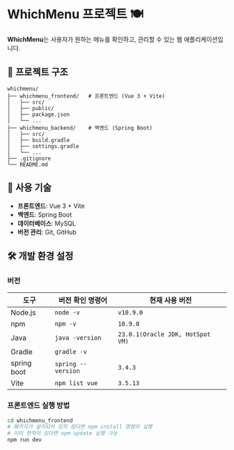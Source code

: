 # WhichMenu 프로젝트 🍽️

**WhichMenu**는 사용자가 원하는 메뉴를 확인하고, 관리할 수 있는 웹 애플리케이션입니다.

## 📁 프로젝트 구조
```plaintext
whichmenu/
├── whichmenu_frontend/   # 프론트엔드 (Vue 3 + Vite)
│   ├── src/
│   ├── public/
│   ├── package.json
│   └── ...
├── whichmenu_backend/    # 백엔드 (Spring Boot)
│   ├── src/
│   ├── build.gradle
│   ├── settings.gradle
│   └── ...
├── .gitignore
└── README.md
```

## 🚀 사용 기술
- **프론트엔드**: Vue 3 + Vite
- **백엔드**: Spring Boot
- **데이터베이스**: MySQL
- **버전 관리**: Git, GitHub

## 🛠️ 개발 환경 설정

### 버전
| 도구 | 버전 확인 명령어 | 현재 사용 버전 |
|------|----------------|---------------|
| Node.js | `node -v` | `v10.9.0` |
| npm | `npm -v` | `10.9.0` |
| Java | `java -version` | `23.0.1(Oracle JDK, HotSpot VM)` |
| Gradle | `gradle -v` |  |
| spring boot | `spring --version` | `3.4.3` |
| Vite | `npm list vue` | `3.5.13` |


### 프론트엔드 실행 방법
```sh
cd whichmenu_frontend
# 패키지가 설치되어 있지 않다면 npm install 명령어 실행
# 이미 한적이 있다면 npm update 실행 가능
npm run dev
